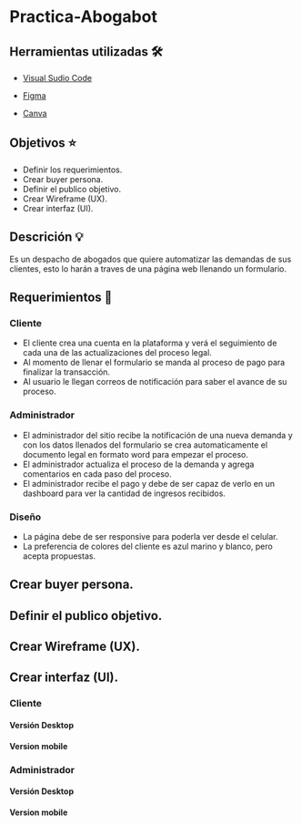 # Practica-Abogabot

## Herramientas utilizadas 🛠

- [Visual Sudio Code](https://code.visualstudio.com/)

- [Figma](https://figma.com)

- [Canva](https://canva.com)

## Objetivos ⭐

- Definir los requerimientos.
- Crear buyer persona.
- Definir el publico objetivo.
- Crear Wireframe (UX).
- Crear interfaz (UI).

## Descrición 💡

Es un despacho de abogados que quiere automatizar las demandas de sus clientes, esto lo harán a traves de una página web llenando un formulario.

## Requerimientos 📝

### Cliente

- El cliente crea una cuenta en la plataforma y verá el seguimiento de cada una de las actualizaciones del proceso legal.
- Al momento de llenar el formulario se manda al proceso de pago para finalizar la transacción.
- Al usuario le llegan correos de notificación para saber el avance de su proceso.

### Administrador

- El administrador del sitio recibe la notificación de una nueva demanda y con los datos llenados del formulario se crea automaticamente el documento legal en formato word para empezar el proceso.
- El administrador actualiza el proceso de la demanda y agrega comentarios en cada paso del proceso.
- El administrador recibe el pago y debe de ser capaz de verlo en un dashboard para ver la cantidad de ingresos recibidos.

### Diseño

- La página debe de ser responsive para poderla ver desde el celular.
- La preferencia de colores del cliente es azul marino y blanco, pero acepta propuestas.

## Crear buyer persona.

## Definir el publico objetivo.

## Crear Wireframe (UX).

## Crear interfaz (UI).

### Cliente

#### Versión Desktop

#### Version mobile

### Administrador

#### Versión Desktop

#### Version mobile